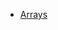 - [Arrays](https://bigdata-mindstorms.github.io/d3-playground/#https://bigdata-mindstorms.github.io/d3-playground/lrl1225/2016/01/26/arrays.js)
